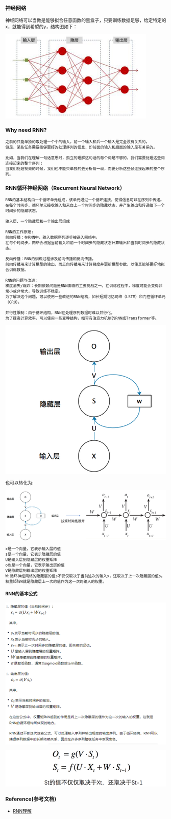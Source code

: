 ### 神经网络
神经网络可以当做是能够拟合任意函数的黑盒子，只要训练数据足够，给定特定的x，就能得到希望的y，结构图如下：

![img_1.png](../using_files/img/RNN/img_1.png)

### Why need RNN?

```text
之前的只能单独的取处理一个个的输入，前一个输入和后一个输入是完全没有关系的。
但是，某些任务需要能够更好的处理序列的信息，即前面的输入和后面的输入是有关系的。

比如，当我们在理解一句话意思时，孤立的理解这句话的每个词是不够的，我们需要处理这些词连接起来的整个序列； 
当我们处理视频的时候，我们也不能只单独的去分析每一帧，而要分析这些帧连接起来的整个序列。
```

### RNN循环神经网络（Recurrent Neural Network）

```text
RNN的基本结构由一个循环单元组成，该单元通过一个循环连接，使得信息可以在序列中传递。
在每个时间步，循环单元接收输入和来自上一个时间步的隐藏状态，并产生输出和传递给下一个时间步的隐藏状态。

输入层、一个隐藏层和一个输出层组成

RNN的工作原理:
前向传播：在RNN中，输入数据序列逐步被送入网络中。
在每个时间步，网络会根据当前输入和前一个时间步的隐藏状态计算输出和当前时间步的隐藏状态。

反向传播：RNN的训练过程涉及前向传播和反向传播。
前向传播用来计算模型的输出，而反向传播用来计算梯度并更新模型参数，以使其能够更好地拟合训练数据。

RNN的问题与改进:
梯度消失/爆炸：长期依赖问题是RNN面临的主要挑战之一。在训练过程中，梯度可能会变得非常小或非常大，导致训练不稳定。
为了解决这个问题，可以使用一些改进的RNN结构，如长短期记忆网络（LSTM）和门控循环单元（GRU）。

并行性限制：由于循环结构，RNN在处理序列数据时难以并行化。
为了提高计算效率，可以使用一些变种结构，如带有注意力机制的RNN或Transformer等。
```

![img.png](../using_files/img/RNN/img.png)

也可以转化为:

![img_3.png](../using_files/img/RNN/img_3.png)

```text
x是一个向量，它表示输入层的值
s是一个向量，它表示隐藏层的值
U是输入层到隐藏层的权重矩阵
o也是一个向量，它表示输出层的值
V是隐藏层到输出层的权重矩阵
W:循环神经网络的隐藏层的值s不仅仅取决于当前这次的输入x，还取决于上一次隐藏层的值s。
权重矩阵W就是隐藏层上一次的值作为这一次的输入的权重。
```

#### RNN的基本公式

![img_2.png](../using_files/img/RNN/img_2.png)

![img_4.png](../using_files/img/RNN/img_4.png)


### Reference(参考文档)

* [RNN理解](https://zhuanlan.zhihu.com/p/30844905)
